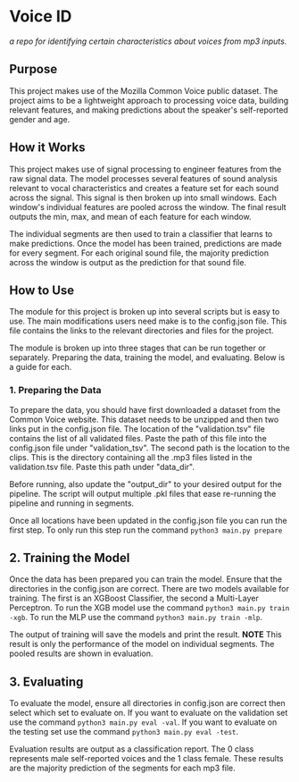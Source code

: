 # Voice ID
*a repo for identifying certain characteristics about voices from mp3 inputs.*

## Purpose
This project makes use of the Mozilla Common Voice public dataset. The project aims to be a lightweight approach to processing voice data, building relevant features, and making predictions about the speaker's self-reported gender and age. 

## How it Works
This project makes use of signal processing to engineer features from the raw signal data. The model processes several features of sound analysis relevant to vocal characteristics and creates a feature set for each sound across the signal. This signal is then broken up into small windows. Each window's individual features are pooled across the window. The final result outputs the min, max, and mean of each feature for each window. 

The individual segments are then used to train a classifier that learns to make predictions. Once the model has been trained, predictions are made for every segment. For each original sound file, the majority prediction across the window is output as the prediction for that sound file.

## How to Use
The module for this project is broken up into several scripts but is easy to use. The main modifications users need make is to the config.json file. This file contains the links to the relevant directories and files for the project.

The module is broken up into three stages that can be run together or separately. Preparing the data, training the model, and evaluating. Below is a guide for each.

### 1. Preparing the Data
To prepare the data, you should have first downloaded a dataset from the Common Voice website. This dataset needs to be unzipped and then two links put in the config.json file. The location of the "validation.tsv" file contains the list of all validated files. Paste the path of this file into the config.json file under "validation_tsv". The second path is the location to the clips. This is the directory containing all the .mp3 files listed in the validation.tsv file. Paste this path under "data_dir".

Before running, also update the "output_dir" to your desired output for the pipeline. The script will output multiple .pkl files that ease re-running the pipeline and running in segments.

Once all locations have been updated in the config.json file you can run the first step. To only run this step run the command `python3 main.py prepare`

## 2. Training the Model
Once the data has been prepared you can train the model. Ensure that the directories in the config.json are correct. There are two models available for training. The first is an XGBoost Classifier, the second a Multi-Layer Perceptron. To run the XGB model use the command `python3 main.py train -xgb`. To run the MLP use the command `python3 main.py train -mlp`. 

The output of training will save the models and print the result. **NOTE** This result is only the performance of the model on individual segments. The pooled results are shown in evaluation.

## 3. Evaluating
To evaluate the model, ensure all directories in config.json are correct then select which set to evaluate on. If you want to evaluate on the validation set use the command `python3 main.py eval -val`. If you want to evaluate on the testing set use the command `python3 main.py eval -test`. 

Evaluation results are output as a classification report. The 0 class represents male self-reported voices and the 1 class female. These results are the majority prediction of the segments for each mp3 file.


